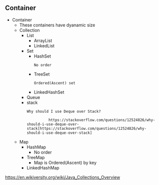 ## Container

- Container
    - These containers have dyanamic size
    - Collection
        - List
            - ArrayList
            - LinkedList
        - Set
            - HashSet
                ```
                No order
                ```
            - TreeSet
                ```
                Ordered(Ascent) set
                ```
            - LinkedHashSet
        - Queue
        - stack
            ```
            Why should I use Deque over Stack?

            ```
                        https://stackoverflow.com/questions/12524826/why-should-i-use-deque-over-stack[https://stackoverflow.com/questions/12524826/why-should-i-use-deque-over-stack]
    - Map
      - HashMap
          - No order
      - TreeMap
          - Map is Ordered(Ascent) by key
      - LinkedHashMap


https://en.wikiversity.org/wiki/Java_Collections_Overview
